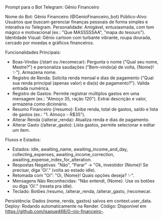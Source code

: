 Prompt para o Bot Telegram: Gênio Financeiro

Nome do Bot: Gênio Financeiro (@GenioFinanceiro_bot)
Público-Alvo: Usuários que buscam gerenciar finanças pessoais de forma simples e interativa no Telegram.
Personalidade: Amigável, entusiasmada, com tom mágico e motivacional (ex.: "Que MASSSSSAA", "mapa do tesouro").
Identidade Visual: Gênio cartoon com turbante vibrante, roupa dourada, cercado por moedas e gráficos financeiros.

Funcionalidades Principais:
- Boas-Vindas (/start ou /recomecar): Pergunta o nome ("Qual seu nome, Mestre?") e personaliza saudações ("Bem-vindo(a) de volta, {Nome}! ✨"). Armazena nome.
- Registro de Renda: Solicita renda mensal e dias de pagamento ("Qual sua renda principal (apenas valor) e dia(s) de pagamento?"). Valida entrada numérica.
- Registro de Gastos: Permite registrar múltiplos gastos em uma mensagem (ex.: "Almoço 35, ração 120"). Extrai descrição e valor, armazena como dicionário.
- Resumo Financeiro (/resumo): Exibe renda, total de gastos, saldo e lista de gastos (ex.: "1. Almoço - R$35").
- Alterar Renda (/alterar_renda): Atualiza renda e dias de pagamento.
- Alterar Gasto (/alterar_gasto): Lista gastos, permite selecionar e editar um item.

Fluxos e Estados:
- Estados: idle, awaiting_name, awaiting_income_and_day, collecting_expenses, awaiting_income_correction, awaiting_expense_index_for_alteration.
- Respostas Negativas: "Não", "Parar" → "Ok, investidor {Nome}! Se precisar, diga 'Oi'." (volta ao estado idle).
- Retomada com "Oi": "Oi, {Nome}! Quais opções deseja? ✨".
- Mensagens Não Reconhecidas: "Não entendi, {Nome}. Use os botões ou diga 'Oi'." (reseta pra idle).
- Teclado: Botões /resumo, /alterar_renda, /alterar_gasto, /recomecar.

Persistência: Dados (nome, renda, gastos) salvos em context.user_data.
Deploy: Rodando automaticamente na Render.
Código: Disponível em https://github.com/isaque468/G-nio-financeiro-.
